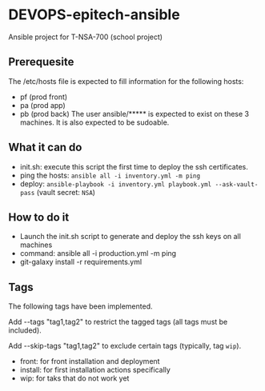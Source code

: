 # DEVOPS-epitech-ansible
Ansible project for T-NSA-700 (school project)

## Prerequesite
The /etc/hosts file is expected to fill information for the following hosts:
* pf (prod front)
* pa (prod app)
* pb (prod back)
The user ansible/***** is expected to exist on these 3 machines. It is also expected to be sudoable.

## What it can do
* init.sh: execute this script the first time to deploy the ssh certificates.
* ping the hosts: `ansible all -i inventory.yml -m ping`
* deploy: `ansible-playbook -i inventory.yml playbook.yml --ask-vault-pass` (vault secret: `NSA`)

## How to do it
* Launch the init.sh script to generate and deploy the ssh keys on all machines
* command: ansible all -i production.yml -m ping
* git-galaxy install -r requirements.yml

## Tags
The following tags have been implemented.

Add --tags "tag1,tag2" to restrict the tagged tags (all tags must be included).

Add --skip-tags "tag1,tag2" to exclude certain tags (typically, tag `wip`).

* front: for front installation and deployment
* install: for first installation actions specifically
* wip: for taks that do not work yet
